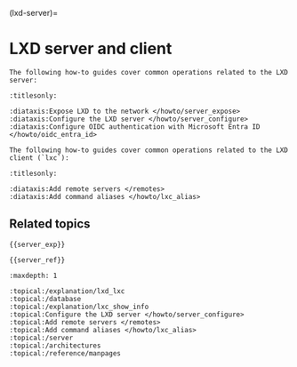 (lxd-server)=
# LXD server and client

```{only} diataxis
The following how-to guides cover common operations related to the LXD server:
```

```{filtered-toctree}
:titlesonly:

:diataxis:Expose LXD to the network </howto/server_expose>
:diataxis:Configure the LXD server </howto/server_configure>
:diataxis:Configure OIDC authentication with Microsoft Entra ID </howto/oidc_entra_id>
```

```{only} diataxis
The following how-to guides cover common operations related to the LXD client (`lxc`):
```

```{filtered-toctree}
:titlesonly:

:diataxis:Add remote servers </remotes>
:diataxis:Add command aliases </howto/lxc_alias>
```

## Related topics

```{only} diataxis
{{server_exp}}

{{server_ref}}
```

```{filtered-toctree}
:maxdepth: 1

:topical:/explanation/lxd_lxc
:topical:/database
:topical:/explanation/lxc_show_info
:topical:Configure the LXD server </howto/server_configure>
:topical:Add remote servers </remotes>
:topical:Add command aliases </howto/lxc_alias>
:topical:/server
:topical:/architectures
:topical:/reference/manpages
```
